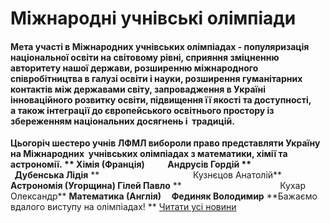
# Міжнародні учнівські олімпіади
#### **Мета участі в Міжнародних учнівських олімпіадах - популяризація національної освіти на світовому рівні, сприяння зміцненню авторитету нашої держави, розширенню міжнародного співробітництва в галузі освіти і науки, розширення гуманітарних контактів між державами світу, запровадження в Україні інноваційного розвитку освіти, підвищення її якості та доступності, а також інтеграції до європейського освітнього простору із збереженням національних досягнень і  традицій.**
**Цьогоріч шестеро учнів ЛФМЛ вибороли право представляти Україну на Міжнародних  учнівських олімпіадах з математики, хімії та астрономії. **
**Хімія (Франція)           Андрусів Гордій**
**                                      Дубенська Лідія**
**                                      Кузнєцов Анатолій**
**Астрономія (Угорщина) Гілей Павло**
**                                        Кухар Олександр**
**Математика (Англія)     Фединяк Володимир**
**Бажаємо вдалого виступу на олімпіадах! **
[Читати усі новини](/news)
       